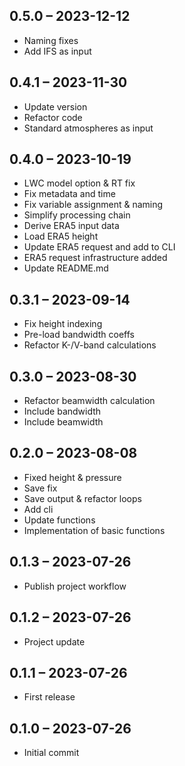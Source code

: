 ## 0.5.0 – 2023-12-12

- Naming fixes
- Add IFS as input

## 0.4.1 – 2023-11-30

- Update version
- Refactor code
- Standard atmospheres as input

## 0.4.0 – 2023-10-19

- LWC model option & RT fix
- Fix metadata and time
- Fix variable assignment & naming
- Simplify processing chain
- Derive ERA5 input data
- Load ERA5 height
- Update ERA5 request and add to CLI
- ERA5 request infrastructure added
- Update README.md

## 0.3.1 – 2023-09-14

- Fix height indexing
- Pre-load bandwidth coeffs
- Refactor K-/V-band calculations

## 0.3.0 – 2023-08-30

- Refactor beamwidth calculation
- Include bandwidth
- Include beamwidth

## 0.2.0 – 2023-08-08

- Fixed height & pressure
- Save fix
- Save output & refactor loops
- Add cli
- Update functions
- Implementation of basic functions

## 0.1.3 – 2023-07-26

- Publish project workflow

## 0.1.2 – 2023-07-26

- Project update

## 0.1.1 – 2023-07-26

- First release

## 0.1.0 – 2023-07-26

- Initial commit
